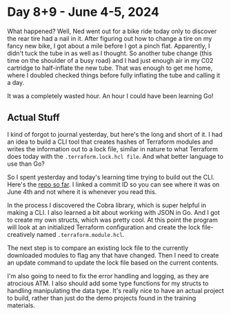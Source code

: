 # Day 8+9 - June 4-5, 2024

What happened? Well, Ned went out for a bike ride today only to discover the rear tire had a nail in it. After figuring out how to change a tire on my fancy new bike, I got about a mile before I got a pinch flat. Apparently, I didn't tuck the tube in as well as I thought. So another tube change (this time on the shoulder of a busy road) and I had just enough air in my C02 cartridge to half-inflate the new tube. That was enough to get me home, where I doubled checked things before fully inflating the tube and calling it a day.

It was a completely wasted hour. An hour I could have been learning Go!

## Actual Stuff

I kind of forgot to journal yesterday, but here's the long and short of it. I had an idea to build a CLI tool that creates hashes of Terraform modules and writes the information out to a lock file, similar in nature to what Terraform does today with the `.terraform.lock.hcl file`. And what better language to use than Go?

So I spent yesterday and today's learning time trying to build out the CLI. Here's the [repo so far](https://github.com/ned1313/terrahash/commit/b8b4547867e96e65775db1f182a7318186e945d0). I linked a commit ID so you can see where it was on June 4th and not where it is whenever you read this.

In the process I discovered the Cobra library, which is super helpful in making a CLI. I also learned a bit about working with JSON in Go. And I got to create my own structs, which was pretty cool. At this point the program will look at an initialized Terraform configuration and create the lock file- creatively named `.terraform.module.hcl`.

The next step is to compare an existing lock file to the currently downloaded modules to flag any that have changed. Then I need to create an update command to update the lock file based on the current contents.

I'm also going to need to fix the error handling and logging, as they are atrocious ATM. I also should add some type functions for my structs to handling manipulating the data type. It's really nice to have an actual project to build, rather than just do the demo projects found in the training materials.